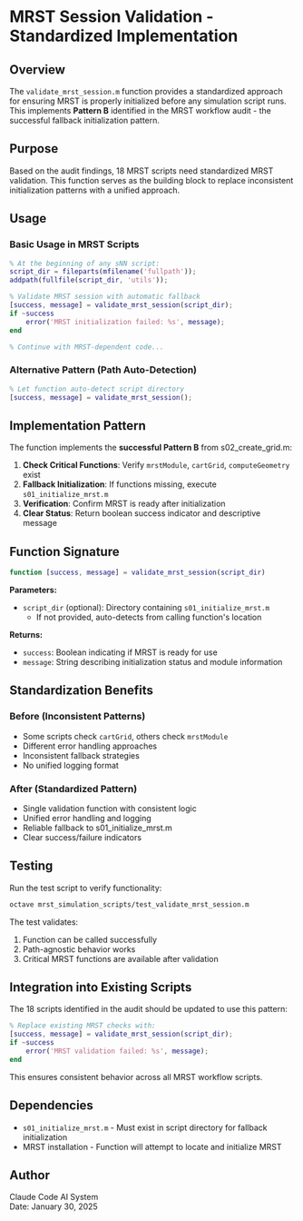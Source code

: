 # MRST Session Validation - Standardized Implementation

## Overview

The `validate_mrst_session.m` function provides a standardized approach for ensuring MRST is properly initialized before any simulation script runs. This implements **Pattern B** identified in the MRST workflow audit - the successful fallback initialization pattern.

## Purpose

Based on the audit findings, 18 MRST scripts need standardized MRST validation. This function serves as the building block to replace inconsistent initialization patterns with a unified approach.

## Usage

### Basic Usage in MRST Scripts

```matlab
% At the beginning of any sNN script:
script_dir = fileparts(mfilename('fullpath'));
addpath(fullfile(script_dir, 'utils'));

% Validate MRST session with automatic fallback
[success, message] = validate_mrst_session(script_dir);
if ~success
    error('MRST initialization failed: %s', message);
end

% Continue with MRST-dependent code...
```

### Alternative Pattern (Path Auto-Detection)

```matlab
% Let function auto-detect script directory
[success, message] = validate_mrst_session();
```

## Implementation Pattern

The function implements the **successful Pattern B** from s02_create_grid.m:

1. **Check Critical Functions**: Verify `mrstModule`, `cartGrid`, `computeGeometry` exist
2. **Fallback Initialization**: If functions missing, execute `s01_initialize_mrst.m`
3. **Verification**: Confirm MRST is ready after initialization
4. **Clear Status**: Return boolean success indicator and descriptive message

## Function Signature

```matlab
function [success, message] = validate_mrst_session(script_dir)
```

**Parameters:**
- `script_dir` (optional): Directory containing `s01_initialize_mrst.m`
  - If not provided, auto-detects from calling function's location

**Returns:**
- `success`: Boolean indicating if MRST is ready for use
- `message`: String describing initialization status and module information

## Standardization Benefits

### Before (Inconsistent Patterns)
- Some scripts check `cartGrid`, others check `mrstModule`
- Different error handling approaches
- Inconsistent fallback strategies
- No unified logging format

### After (Standardized Pattern)
- Single validation function with consistent logic
- Unified error handling and logging
- Reliable fallback to s01_initialize_mrst.m
- Clear success/failure indicators

## Testing

Run the test script to verify functionality:

```bash
octave mrst_simulation_scripts/test_validate_mrst_session.m
```

The test validates:
1. Function can be called successfully
2. Path-agnostic behavior works
3. Critical MRST functions are available after validation

## Integration into Existing Scripts

The 18 scripts identified in the audit should be updated to use this pattern:

```matlab
% Replace existing MRST checks with:
[success, message] = validate_mrst_session(script_dir);
if ~success
    error('MRST validation failed: %s', message);
end
```

This ensures consistent behavior across all MRST workflow scripts.

## Dependencies

- `s01_initialize_mrst.m` - Must exist in script directory for fallback initialization
- MRST installation - Function will attempt to locate and initialize MRST

## Author

Claude Code AI System  
Date: January 30, 2025